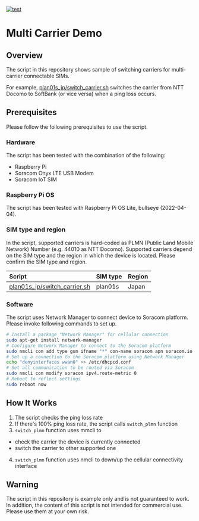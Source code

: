 [![test](https://github.com/soracom-labs/multi-carrier-demo/workflows/test/badge.svg)](https://github.com/soracom-labs/multi-carrier-demo/actions/workflows/test.yaml)

# Multi Carrier Demo

## Overview

The script in this repository shows sample of switching carriers for multi-carrier connectable SIMs.

For example, [plan01s_jp/switch_carrier.sh](plan01s_jp/switch-carrier.sh) switches the carrier from NTT Docomo to SoftBank (or vice versa) when a ping loss occurs.

## Prerequisites

Please follow the following prerequisites to use the script.

### Hardware

The script has been tested with the combination of the following:

- Raspberry Pi
- Soracom Onyx LTE USB Modem
- Soracom IoT SIM

### Raspberry Pi OS

The script has been tested with Raspberry Pi OS Lite, bullseye (2022-04-04).

### SIM type and region

In the script, supported carriers is hard-coded as PLMN (Public Land Mobile Network) Number (e.g. 44010 as NTT Docomo). Supported carriers depend on the SIM type and the region in which the device is located. Please confirm the SIM type and region.

| Script | SIM type | Region |
| :---  | :--- | :--- |
| [plan01s_jp/switch_carrier.sh](plan01s_jp/switch-carrier.sh) | plan01s | Japan |

### Software

The script uses Network Manager to connect device to Soracom platform. Please invoke following commands to set up.

```bash
# Install a package "Network Manager" for cellular connection
sudo apt-get install network-manager
# Configure Network Manager to connect to the Soracom platform
sudo nmcli con add type gsm ifname "*" con-name soracom apn soracom.io user sora password sora
# Set up a connection to the Soracom platform using Network Manager
echo "denyinterfaces wwan0" >> /etc/dhcpcd.conf
# Set all communication to be routed via Soracom
sudo nmcli con modify soracom ipv4.route-metric 0
# Reboot to reflect settings
sudo reboot now
```

## How It Works

1. The script checks the ping loss rate
2. If there's 100% ping loss rate, the script calls `switch_plmn` function
3. `switch_plmn` function uses mmcli to
 - check the carrier the device is currently connected
 - switch the carrier to other supported one
4. `switch_plmn` function uses nmcli to down/up the cellular connectivity interface

## Warning

The script in this repository is example only and is not guaranteed to work. In addition, the content of this script is not intended for commercial use. Please use them at your own risk.

